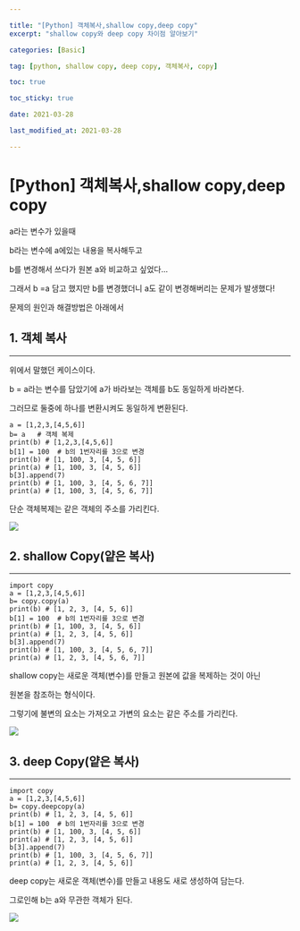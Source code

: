 ```yaml
---

title: "[Python] 객체복사,shallow copy,deep copy"
excerpt: "shallow copy와 deep copy 차이점 알아보기"

categories: [Basic]

tag: [python, shallow copy, deep copy, 객체복사, copy]

toc: true

toc_sticky: true

date: 2021-03-28

last_modified_at: 2021-03-28

---
```


# [Python] 객체복사,shallow copy,deep copy

a라는 변수가 있을때

b라는 변수에 a에있는 내용을 복사해두고

b를 변경해서 쓰다가 원본 a와 비교하고 싶었다...



그래서 b =a 담고 했지만 b를 변경했더니 a도 같이 변경해버리는 문제가 발생했다!

문제의 원인과 해결방법은 아래에서





## 1. 객체 복사

****

위에서 말했던 케이스이다.

b = a라는 변수를 담았기에 a가 바라보는 객체를 b도 동일하게 바라본다.

그러므로 둘중에 하나를 변환시켜도 동일하게 변환된다.



```
a = [1,2,3,[4,5,6]]
b= a   # 객체 복제
print(b) # [1,2,3,[4,5,6]]
b[1] = 100  # b의 1번자리를 3으로 변경
print(b) # [1, 100, 3, [4, 5, 6]]
print(a) # [1, 100, 3, [4, 5, 6]] 
b[3].append(7)
print(b) # [1, 100, 3, [4, 5, 6, 7]]
print(a) # [1, 100, 3, [4, 5, 6, 7]]
```





단순 객체복제는 같은 객체의 주소를 가리킨다.

<img src="https://github.com/cano721/cano721.github.io/blob/master/_posts/md-images/image-1616918346544.png?raw=true">

## 2. shallow Copy(얕은 복사)

****

```
import copy
a = [1,2,3,[4,5,6]]
b= copy.copy(a)
print(b) # [1, 2, 3, [4, 5, 6]]
b[1] = 100  # b의 1번자리를 3으로 변경
print(b) # [1, 100, 3, [4, 5, 6]]
print(a) # [1, 2, 3, [4, 5, 6]]
b[3].append(7)
print(b) # [1, 100, 3, [4, 5, 6, 7]]
print(a) # [1, 2, 3, [4, 5, 6, 7]]
```



shallow copy는 새로운 객체(변수)를 만들고 원본에 값을 복제하는 것이 아닌

원본을 참조하는 형식이다.



그렇기에 불변의 요소는 가져오고 가변의 요소는 같은 주소를 가리킨다.

<img src="https://github.com/cano721/cano721.github.io/blob/master/_posts/md-images/image%20(1).png?raw=true">

## 3. deep Copy(얕은 복사)

****
```
import copy
a = [1,2,3,[4,5,6]]
b= copy.deepcopy(a)
print(b) # [1, 2, 3, [4, 5, 6]]
b[1] = 100  # b의 1번자리를 3으로 변경
print(b) # [1, 100, 3, [4, 5, 6]]
print(a) # [1, 2, 3, [4, 5, 6]]
b[3].append(7)
print(b) # [1, 100, 3, [4, 5, 6, 7]]
print(a) # [1, 2, 3, [4, 5, 6]]
```



deep copy는 새로운 객체(변수)를 만들고 내용도 새로 생성하여 담는다.

그로인해 b는 a와 무관한 객체가 된다.

<img src="https://github.com/cano721/cano721.github.io/blob/master/_posts/md-images/image%20(2).png?raw=true">